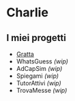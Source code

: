 Charlie
=======

I miei progetti
---------------

* [Gratta](http://carlomartinucci.github.io/gratta)
* WhatsGuess *(wip)*
* AdCapSim *(wip)*
* Spiegami *(wip)*
* TutorAttivi *(wip)*
* TrovaMesse *(wip)*
